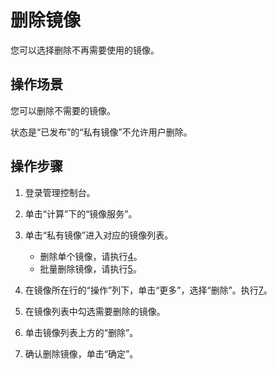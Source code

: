 # 删除镜像<a name="ZH-CN_TOPIC_0030713201"></a>

您可以选择删除不再需要使用的镜像。

## 操作场景<a name="section193899835818"></a>

您可以删除不需要的镜像。

状态是“已发布”的“私有镜像”不允许用户删除。

## 操作步骤<a name="zh-cn_topic_0029124542_section5858145710388"></a>

1.  登录管理控制台。
2.  单击“计算”下的“镜像服务”。
3.  单击“私有镜像”进入对应的镜像列表。
    -   删除单个镜像，请执行[4](#zh-cn_topic_0029124542_li41380655103827)。
    -   批量删除镜像，请执行[5](#li185112015308)。

4.  <a name="zh-cn_topic_0029124542_li41380655103827"></a>在镜像所在行的“操作”列下，单击“更多”，选择“删除”。执行[7](#zh-cn_topic_0029124542_li1671599010422)。
5.  <a name="li185112015308"></a>在镜像列表中勾选需要删除的镜像。
6.  单击镜像列表上方的“删除”。
7.  <a name="zh-cn_topic_0029124542_li1671599010422"></a>确认删除镜像，单击“确定”。


